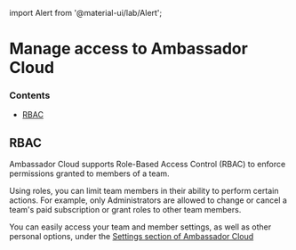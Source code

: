 import Alert from '@material-ui/lab/Alert';

# Manage access to Ambassador Cloud

<div class="docs-article-toc">
<h3>Contents</h3>

* [RBAC](#rbac)

</div>

## RBAC

Ambassador Cloud supports Role-Based Access Control (RBAC) to enforce permissions granted to members of a team.

Using roles, you can limit team members in their ability to perform certain actions. For example, only Administrators are allowed to change or cancel a team's paid subscription or grant roles to other team members.

You can easily access your team and member settings, as well as other personal options, under the [Settings section of Ambassador Cloud](https://app.getambassador.io/cloud/settings)
